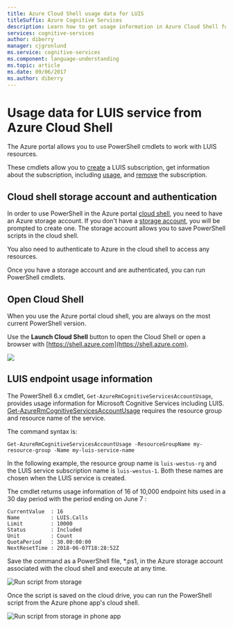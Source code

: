 ```yaml
---
title: Azure Cloud Shell usage data for LUIS
titleSuffix: Azure Cognitive Services
description: Learn how to get usage information in Azure Cloud Shell for LUIS.
services: cognitive-services
author: diberry
manager: cjgronlund
ms.service: cognitive-services
ms.component: language-understanding
ms.topic: article
ms.date: 09/06/2017
ms.author: diberry
---
```


# Usage data for LUIS service from Azure Cloud Shell
The Azure portal allows you to use PowerShell cmdlets to work with LUIS resources. 

These cmdlets allow you to [create](https://docs.microsoft.com/powershell/module/azurerm.cognitiveservices/new-azurermcognitiveservicesaccount?view=azurermps-6.0.0) a LUIS subscription, get information about the subscription, including [usage](https://docs.microsoft.com/powershell/module/azurerm.cognitiveservices/get-azurermcognitiveservicesaccountusage?view=azurermps-6.0.0), and [remove](https://docs.microsoft.com/powershell/module/azurerm.cognitiveservices/remove-azurermcognitiveservicesaccount?view=azurermps-6.0.0) the subscription. 

## Cloud shell storage account and authentication
In order to use PowerShell in the Azure portal [cloud shell](https://docs.microsoft.com/azure/cloud-shell/quickstart-powershell), you need to have an Azure storage account. If you don't have a [storage account](https://docs.microsoft.com/azure/cloud-shell/persisting-shell-storage#set-up-a-clouddrive-file-share), you will be prompted to create one. The storage account allows you to save PowerShell scripts in the cloud shell.  

You also need to authenticate to Azure in the cloud shell to access any resources. 

Once you have a storage account and are authenticated, you can run PowerShell cmdlets.

## Open Cloud Shell
When you use the Azure portal cloud shell, you are always on the most current PowerShell version. 

Use the **Launch Cloud Shell**  button to open the Cloud Shell or open a browser with [https://shell.azure.com](https://shell.azure.com). 

<a style="cursor:pointer" onclick='javascript:window.open("https://shell.azure.com", "_blank", "toolbar=no,scrollbars=yes,resizable=yes,menubar=no,location=no,status=no")'><image src="https://shell.azure.com/images/launchcloudshell.png" /></a>

## LUIS endpoint usage information

The PowerShell 6.x cmdlet, `Get-AzureRmCognitiveServicesAccountUsage`, provides usage information for Microsoft Cognitive Services including LUIS. [Get-AzureRmCognitiveServicesAccountUsage](https://docs.microsoft.com/powershell/module/azurerm.cognitiveservices/get-azurermcognitiveservicesaccountusage?view=azurermps-6.0.0) requires the resource group and resource name of the service. 

The command syntax is:

```
Get-AzureRmCognitiveServicesAccountUsage -ResourceGroupName my-resource-group -Name my-luis-service-name
```

In the following example, the resource group name is `luis-westus-rg` and the LUIS service subscription name is `luis-westus-1`. Both these names are chosen when the LUIS service is created. 

The cmdlet returns usage information of 16 of 10,000 endpoint hits used in a 30 day period with the period ending on June 7 :

```
CurrentValue  : 16
Name          : LUIS.Calls
Limit         : 10000
Status        : Included
Unit          : Count
QuotaPeriod   : 30.00:00:00
NextResetTime : 2018-06-07T18:28:52Z
```

Save the command as a PowerShell file, *.ps1, in the Azure storage account associated with the cloud shell and execute at any time. 

![Run script from storage](./media/luis-how-to-manage-from-powershell/run-script-from-storage.png)

Once the script is saved on the cloud drive, you can run the PowerShell script from the Azure phone app's cloud shell. 

![Run script from storage in phone app](./media/luis-how-to-manage-from-powershell/phone-app.png)